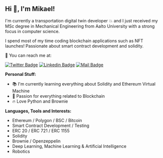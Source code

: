 <h2> Hi 👋, I'm Mikael! </h2>

I'm currently a transportation digital twin developer 💥 and I just received my MSc degree in Mechanical Engineering from Aalto University with a strong focus in computer science. 

I spend most of my time coding blockchain applications such as NFT launches! Passionate about smart contract development and solidity.



📧 You can reach me at:


[![Twitter Badge](https://img.shields.io/badge/-@mikaelaakko-1ca0f1?style=flat&labelColor=1ca0f1&logo=twitter&logoColor=white&link=https://twitter.com/mikaelaakko)](https://twitter.com/mikaelaakko) [![Linkedin Badge](https://img.shields.io/badge/-Mikael-0e76a8?style=flat&labelColor=0e76a8&logo=linkedin&logoColor=white)](https://www.linkedin.com/in/mikael-aakko-293303139/) [![Mail Badge](https://img.shields.io/badge/-mikael.aakko-c0392b?style=flat&labelColor=c0392b&logo=gmail&logoColor=white)](mailto:mikael.aakko@gmail.com)

**Personal Stuff:**

- 📚 I'm currently learning everything about Solidity and Ethereum Virtual Machine
- 🧬 Passion for everything related to Blockchain
- 🔥 Love Python and Brownie
  
**Languages, Tools and Interests:**   

 - Ethereum / Polygon / BSC / Bitcoin
 - Smart Contract Development / Testing
 - ERC 20 / ERC 721 / ERC 1155
 - Solidity
 - Brownie / Openzeppelin
 - Deep Learning, Machine Learning & Artificial Intelligence
 - Robotics




#
